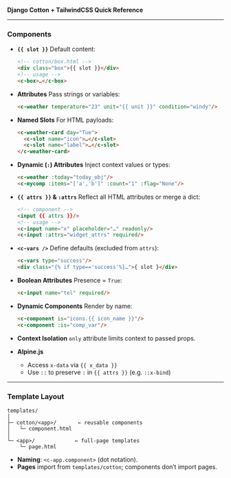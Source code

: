**Django Cotton + TailwindCSS Quick Reference**

---

### Components

* **`{{ slot }}`**
  Default content:

  ```html
  <!-- cotton/box.html -->
  <div class="box">{{ slot }}</div>
  <!-- usage -->
  <c-box>…</c-box>
  ```

* **Attributes**
  Pass strings or variables:

  ```html
  <c-weather temperature="23" unit="{{ unit }}" condition="windy"/>
  ```

* **Named Slots**
  For HTML payloads:

  ```html
  <c-weather-card day="Tue">
    <c-slot name="icon">…</c-slot>
    <c-slot name="label">…</c-slot>
  </c-weather-card>
  ```

* **Dynamic (`:`) Attributes**
  Inject context values or types:

  ```html
  <c-weather :today="today_obj"/>
  <c-mycomp :items="['a','b']" :count="1" :flag="None"/>
  ```

* **`{{ attrs }}` & `:attrs`**
  Reflect all HTML attributes or merge a dict:

  ```html
  <!-- component -->
  <input {{ attrs }}/>
  <!-- usage -->
  <c-input name="x" placeholder="…" readonly/>
  <c-input :attrs="widget_attrs" required/>
  ```

* **`<c-vars />`**
  Define defaults (excluded from `attrs`):

  ```html
  <c-vars type="success"/>
  <div class="{% if type=='success'%}…">{ slot }</div>
  ```

* **Boolean Attributes**
  Presence = `True`:

  ```html
  <c-input name="tel" required/>
  ```

* **Dynamic Components**
  Render by name:

  ```html
  <c-component is="icons.{{ icon_name }}"/>
  <c-component :is="comp_var"/>
  ```

* **Context Isolation**
  `only` attribute limits context to passed props.

* **Alpine.js**

  * Access `x-data` via `{{ x_data }}`
  * Use `::` to preserve `:` in `{{ attrs }}` (e.g. `::x-bind`)

---

### Template Layout

```
templates/
│
├─ cotton/<app>/       ← reusable components
│   └─ component.html
│
└─ <app>/             ← full-page templates
    └─ page.html
```

* **Naming**: `<c-app.component>` (dot notation).
* **Pages** import from `templates/cotton`; components don’t import pages.
